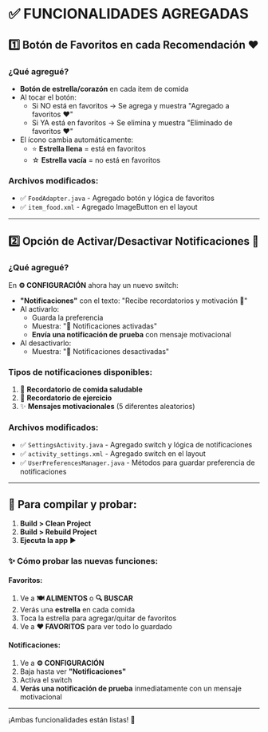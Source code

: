 # ✅ FUNCIONALIDADES AGREGADAS

## 1️⃣ **Botón de Favoritos en cada Recomendación** ❤️

### ¿Qué agregué?
- **Botón de estrella/corazón** en cada item de comida
- Al tocar el botón:
  - Si NO está en favoritos → Se agrega y muestra "Agregado a favoritos ❤️"
  - Si YA está en favoritos → Se elimina y muestra "Eliminado de favoritos ❤️"
- El ícono cambia automáticamente:
  - ⭐ **Estrella llena** = está en favoritos
  - ☆ **Estrella vacía** = no está en favoritos

### Archivos modificados:
- ✅ `FoodAdapter.java` - Agregado botón y lógica de favoritos
- ✅ `item_food.xml` - Agregado ImageButton en el layout

---

## 2️⃣ **Opción de Activar/Desactivar Notificaciones** 🔔

### ¿Qué agregué?
En **⚙️ CONFIGURACIÓN** ahora hay un nuevo switch:
- **"Notificaciones"** con el texto: "Recibe recordatorios y motivación 🔔"
- Al activarlo:
  - Guarda la preferencia
  - Muestra: "🔔 Notificaciones activadas"
  - **Envía una notificación de prueba** con mensaje motivacional
- Al desactivarlo:
  - Muestra: "🔕 Notificaciones desactivadas"

### Tipos de notificaciones disponibles:
1. 🍎 **Recordatorio de comida saludable**
2. 💪 **Recordatorio de ejercicio**
3. ✨ **Mensajes motivacionales** (5 diferentes aleatorios)

### Archivos modificados:
- ✅ `SettingsActivity.java` - Agregado switch y lógica de notificaciones
- ✅ `activity_settings.xml` - Agregado switch en el layout
- ✅ `UserPreferencesManager.java` - Métodos para guardar preferencia de notificaciones

---

## 🚀 **Para compilar y probar:**

1. **Build > Clean Project**
2. **Build > Rebuild Project**
3. **Ejecuta la app** ▶️

### ✨ **Cómo probar las nuevas funciones:**

#### **Favoritos:**
1. Ve a **🍽️ ALIMENTOS** o **🔍 BUSCAR**
2. Verás una **estrella** en cada comida
3. Toca la estrella para agregar/quitar de favoritos
4. Ve a **❤️ FAVORITOS** para ver todo lo guardado

#### **Notificaciones:**
1. Ve a **⚙️ CONFIGURACIÓN**
2. Baja hasta ver **"Notificaciones"**
3. Activa el switch
4. **Verás una notificación de prueba** inmediatamente con un mensaje motivacional

---

¡Ambas funcionalidades están listas! 🎉

